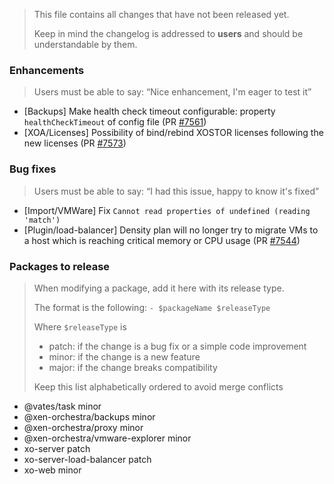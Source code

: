 > This file contains all changes that have not been released yet.
>
> Keep in mind the changelog is addressed to **users** and should be
> understandable by them.

### Enhancements

> Users must be able to say: “Nice enhancement, I'm eager to test it”

- [Backups] Make health check timeout configurable: property `healthCheckTimeout` of config file (PR [#7561](https://github.com/vatesfr/xen-orchestra/pull/7561))
- [XOA/Licenses] Possibility of bind/rebind XOSTOR licenses following the new licenses (PR [#7573](https://github.com/vatesfr/xen-orchestra/pull/7573))

### Bug fixes

> Users must be able to say: “I had this issue, happy to know it's fixed”

- [Import/VMWare] Fix `Cannot read properties of undefined (reading 'match')`
- [Plugin/load-balancer] Density plan will no longer try to migrate VMs to a host which is reaching critical memory or CPU usage (PR [#7544](https://github.com/vatesfr/xen-orchestra/pull/7544))

### Packages to release

> When modifying a package, add it here with its release type.
>
> The format is the following: `- $packageName $releaseType`
>
> Where `$releaseType` is
>
> - patch: if the change is a bug fix or a simple code improvement
> - minor: if the change is a new feature
> - major: if the change breaks compatibility
>
> Keep this list alphabetically ordered to avoid merge conflicts

<!--packages-start-->

- @vates/task minor
- @xen-orchestra/backups minor
- @xen-orchestra/proxy minor
- @xen-orchestra/vmware-explorer minor
- xo-server patch
- xo-server-load-balancer patch
- xo-web minor

<!--packages-end-->
